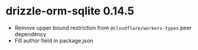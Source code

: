# drizzle-orm-sqlite 0.14.5

- Remove upper bound restriction from `@cloudflare/workers-types` peer dependency
- Fill author field in package.json
